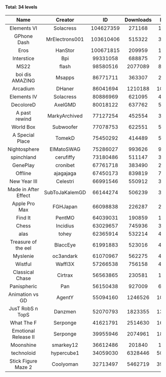 #### Total: 34 levels

| Name | Creator | ID | Downloads | Likes |
|:---:|:---:|:---:|:---:|:---:|
| Elements VI | Solacress | 104627359 | 271168 | 17700
| GPhone Dash | MrElectrons001 | 103610406 | 515322 | 32404
| Eros | HanStor | 100671815 | 209959 | 16873
| Interstice | Bpi | 99331058 | 688875 | 71884
| MS22 | flash | 98580516 | 2077089 | 87494
| boi dis AMAZING | Msapps | 86771711 | 363307 | 25330
| Arcadium | DHaner | 86041694 | 1210188 | 107264
| Elements IV | Solacress | 80886969 | 621095 | 43284
| DecoloreD | AxelGMD | 80018122 | 637762 | 53552
| A past rewind | MarkyArchived | 77127254 | 452554 | 30154
| World Box | Subwoofer | 77078753 | 622551 | 57368
| A Special Place | TomekD | 75450292 | 414489 | 59584
| Nightosphere | ElMatoSWAG | 75286027 | 993626 | 94613
| spinchland | cerufiffy | 73180486 | 511147 | 38774
| GenePlay | cronibet | 67761718 | 383490 | 24555
| Offline | ajagajaga | 67450173 | 839819 | 79209
| New Year III | Celestri | 66991546 | 550912 | 35915
| Made in After Effect | SubToJaKalemGD | 66144274 | 506239 | 30171
| Apple Pro Max | FGHJapan | 66098838 | 226287 | 21337
| Find It | PentMO | 64039031 | 190859 | 13517
| Chess | Incidius | 63029657 | 745936 | 32547
| alas | tohey | 62365914 | 532214 | 44894
| Treasure of the eel | BlaccEye | 61991883 | 523016 | 49486
| Myslenie | oc3andark | 61070967 | 562275 | 42098
| Wistful | Waffl3X | 57266538 | 756158 | 43139
| Classical Chase | Cirtrax | 56563865 | 230581 | 15624
| Panispheric | Pan | 56150438 | 927009 | 67929
| Animation vs GD | AgentY | 55094160 | 1246526 | 105994
| JusT RobS n TopS | Danzmen | 52070793 | 1823355 | 134330
| What The F | Serponge | 41621791 | 2514630 | 164257
| Emotional Release II | Serponge | 39955946 | 2074961 | 183357
| Moonshine | smarkey12 | 36612486 | 201840 | 10416
| technoloid | hypercube1 | 34059030 | 6328446 | 502440
| Stick Figure Maze 2 | Coolyoman | 32713497 | 5462719 | 395128
